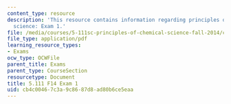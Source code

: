 ```yaml
---
content_type: resource
description: 'This resource contains information regarding principles of chemical
  science: Exam 1.'
file: /media/courses/5-111sc-principles-of-chemical-science-fall-2014/cb4c00467c3a9c8687d8ad80b6ce5eaa_MIT5_111F14_Exam1.pdf
file_type: application/pdf
learning_resource_types:
- Exams
ocw_type: OCWFile
parent_title: Exams
parent_type: CourseSection
resourcetype: Document
title: 5.111 F14 Exam 1
uid: cb4c0046-7c3a-9c86-87d8-ad80b6ce5eaa
---
```

